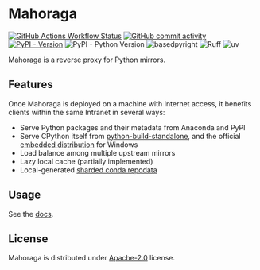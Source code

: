 # Mahoraga

[![GitHub Actions Workflow Status](https://img.shields.io/github/actions/workflow/status/hingebase/mahoraga/publish-pypi.yml?label=ci&logo=github)](https://github.com/hingebase/mahoraga/actions)
[![GitHub commit activity](https://img.shields.io/github/commit-activity/y/hingebase/mahoraga?logo=github)](https://github.com/hingebase/mahoraga/commits)
[![PyPI - Version](https://img.shields.io/pypi/v/mahoraga)](https://pypi.org/project/mahoraga)
![PyPI - Python Version](https://img.shields.io/pypi/pyversions/mahoraga)
![basedpyright](https://img.shields.io/badge/basedpyright-checked-42b983)
![Ruff](https://img.shields.io/endpoint?url=https://raw.githubusercontent.com/astral-sh/ruff/main/assets/badge/v2.json)
![uv](https://img.shields.io/endpoint?url=https://raw.githubusercontent.com/astral-sh/uv/main/assets/badge/v0.json)

Mahoraga is a reverse proxy for Python mirrors.
## Features
Once Mahoraga is deployed on a machine with Internet access,
it benefits clients within the same Intranet in several ways:

- Serve Python packages and their metadata from Anaconda and PyPI
- Serve CPython itself from [python-build-standalone][1],
  and the official [embedded distribution][2] for Windows
- Load balance among multiple upstream mirrors
- Lazy local cache (partially implemented)
- Local-generated [sharded conda repodata][3]
## Usage
See the [docs](https://hingebase.github.io/mahoraga/).
## License
Mahoraga is distributed under [Apache-2.0][4] license.

[1]: https://github.com/astral-sh/python-build-standalone/
[2]: https://docs.python.org/3/using/windows.html#the-embeddable-package
[3]: https://conda.org/learn/ceps/cep-0016/
[4]: https://spdx.org/licenses/Apache-2.0.html
